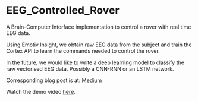 # EEG_Controlled_Rover
A Brain-Computer Interface implementation to control a rover with real time EEG data.

Using Emotiv Insight, we obtain raw EEG data from the subject and train the Cortex API to learn the commands needed to control the rover.

In the future, we would like to write a deep learning model to classify the raw vectorised EEG data. Possibly a CNN-RNN or an LSTM network.

Corresponding blog post is at: [Medium](https://medium.com/@prajwalgatti/mind-controlled-rover-2f43bcfe8eb6)

Watch the demo video [here](https://www.youtube.com/watch?v=d1QNUIWfFfg).
